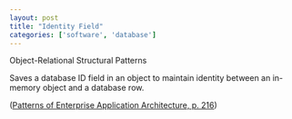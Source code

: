 ```yaml
---
layout: post
title: "Identity Field"
categories: ['software', 'database']
---
```


Object-Relational Structural Patterns

Saves a database ID field in an object to maintain identity between an in-memory object and a database row.

([Patterns of Enterprise Application Architecture, p. 216](https://martinfowler.com/eaaCatalog/identityField.html))
